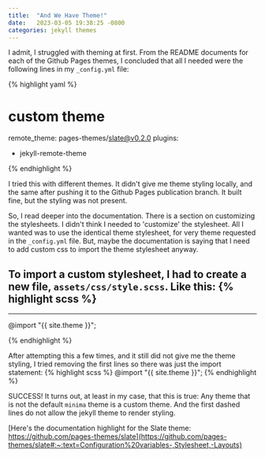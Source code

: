 ```yaml
---
title:  "And We Have Theme!"
date:   2023-03-05 19:38:25 -0800
categories: jekyll themes
---
```

I admit, I struggled with theming at first.  From the README documents for each of the Github Pages themes, I concluded that all I needed were the following lines in my `_config.yml` file:

{% highlight yaml %}
# custom theme
remote_theme: pages-themes/slate@v0.2.0
plugins:
  - jekyll-remote-theme

{% endhighlight %}

I tried this with different themes.  It didn't give me theme styling locally, and the same after pushing it to the Github Pages publication branch.  It built fine, but the styling was not present.  

So, I read deeper into the documentation. There is a section on customizing the stylesheets.  I didn't think I needed to 'customize' the stylesheet. All I wanted was to use the identical theme stylesheet, for very theme requested in the `_config.yml` file. But, maybe the documentation is saying that I need to add custom css to import the theme stylesheet anyway.

To import a custom stylesheet, I had to create a new file, `assets/css/style.scss`.
Like this:
{% highlight scss %}
---
---

@import "{{ site.theme }}";

{% endhighlight %}

After attempting this a few times, and it still did not give me the theme styling, I tried removing the first lines so there was just the import statement:
{% highlight scss %}
@import "{{ site.theme }}";
{% endhighlight %}

SUCCESS! It turns out, at least in my case, that this is true:
Any theme that is not the default `minima` theme is a custom theme.  And the first dashed lines do not allow the jekyll theme to render styling.

[Here's the documentation highlight for the Slate theme: https://github.com/pages-themes/slate](https://github.com/pages-themes/slate#:~:text=Configuration%20variables-,Stylesheet,-Layouts)
